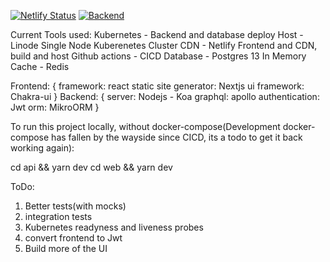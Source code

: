 [![Netlify Status](https://api.netlify.com/api/v1/badges/a9461aa2-96b3-42ae-a1cf-ddae4e90cf50/deploy-status)](https://app.netlify.com/sites/rollmein/deploys)
[![Backend](https://github.com/scottdkey/rollmein/actions/workflows/Backend.yaml/badge.svg)](https://github.com/scottdkey/rollmein/actions/workflows/Backend.yaml)



Current Tools used:
Kubernetes - Backend and database deploy
Host - Linode Single Node Kuberenetes Cluster
CDN - Netlify Frontend and CDN, build and host
Github actions - CICD
Database - Postgres 13
In Memory Cache - Redis


Frontend: {
  framework: react
  static site generator: Nextjs
  ui framework: Chakra-ui
}
Backend: {
  server: Nodejs - Koa
  graphql: apollo
  authentication: Jwt
  orm: MikroORM
}

To run this project locally, without docker-compose(Development docker-compose has fallen by the wayside since CICD, its a todo to get it back working again):

cd api && yarn dev
cd web && yarn dev

ToDo: 
 1. Better tests(with mocks)
 2. integration tests
 3. Kubernetes readyness and liveness probes
 4. convert frontend to Jwt
 5. Build more of the UI
